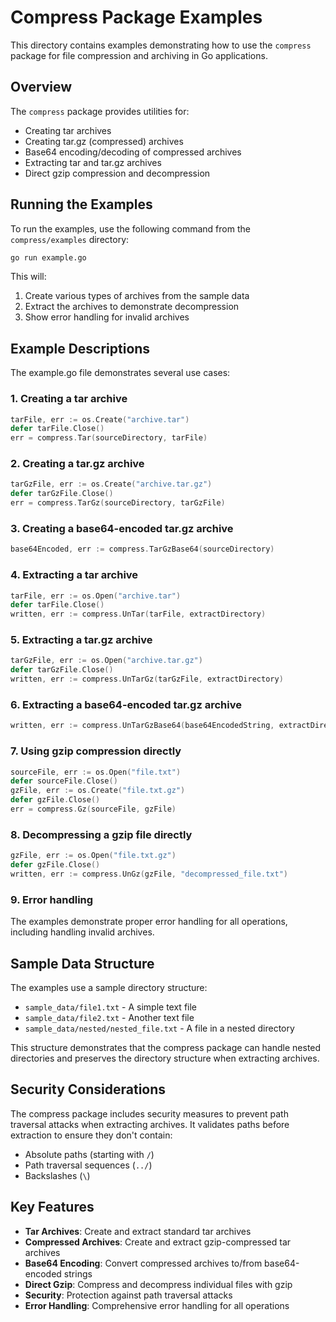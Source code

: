 # Compress Package Examples

This directory contains examples demonstrating how to use the `compress` package for file compression and archiving in Go applications.

## Overview

The `compress` package provides utilities for:
- Creating tar archives
- Creating tar.gz (compressed) archives
- Base64 encoding/decoding of compressed archives
- Extracting tar and tar.gz archives
- Direct gzip compression and decompression

## Running the Examples

To run the examples, use the following command from the `compress/examples` directory:

```bash
go run example.go
```

This will:
1. Create various types of archives from the sample data
2. Extract the archives to demonstrate decompression
3. Show error handling for invalid archives

## Example Descriptions

The example.go file demonstrates several use cases:

### 1. Creating a tar archive

```go
tarFile, err := os.Create("archive.tar")
defer tarFile.Close()
err = compress.Tar(sourceDirectory, tarFile)
```

### 2. Creating a tar.gz archive

```go
tarGzFile, err := os.Create("archive.tar.gz")
defer tarGzFile.Close()
err = compress.TarGz(sourceDirectory, tarGzFile)
```

### 3. Creating a base64-encoded tar.gz archive

```go
base64Encoded, err := compress.TarGzBase64(sourceDirectory)
```

### 4. Extracting a tar archive

```go
tarFile, err := os.Open("archive.tar")
defer tarFile.Close()
written, err := compress.UnTar(tarFile, extractDirectory)
```

### 5. Extracting a tar.gz archive

```go
tarGzFile, err := os.Open("archive.tar.gz")
defer tarGzFile.Close()
written, err := compress.UnTarGz(tarGzFile, extractDirectory)
```

### 6. Extracting a base64-encoded tar.gz archive

```go
written, err := compress.UnTarGzBase64(base64EncodedString, extractDirectory)
```

### 7. Using gzip compression directly

```go
sourceFile, err := os.Open("file.txt")
defer sourceFile.Close()
gzFile, err := os.Create("file.txt.gz")
defer gzFile.Close()
err = compress.Gz(sourceFile, gzFile)
```

### 8. Decompressing a gzip file directly

```go
gzFile, err := os.Open("file.txt.gz")
defer gzFile.Close()
written, err := compress.UnGz(gzFile, "decompressed_file.txt")
```

### 9. Error handling

The examples demonstrate proper error handling for all operations, including handling invalid archives.

## Sample Data Structure

The examples use a sample directory structure:
- `sample_data/file1.txt` - A simple text file
- `sample_data/file2.txt` - Another text file
- `sample_data/nested/nested_file.txt` - A file in a nested directory

This structure demonstrates that the compress package can handle nested directories and preserves the directory structure when extracting archives.

## Security Considerations

The compress package includes security measures to prevent path traversal attacks when extracting archives. It validates paths before extraction to ensure they don't contain:
- Absolute paths (starting with `/`)
- Path traversal sequences (`../`)
- Backslashes (`\`)

## Key Features

- **Tar Archives**: Create and extract standard tar archives
- **Compressed Archives**: Create and extract gzip-compressed tar archives
- **Base64 Encoding**: Convert compressed archives to/from base64-encoded strings
- **Direct Gzip**: Compress and decompress individual files with gzip
- **Security**: Protection against path traversal attacks
- **Error Handling**: Comprehensive error handling for all operations